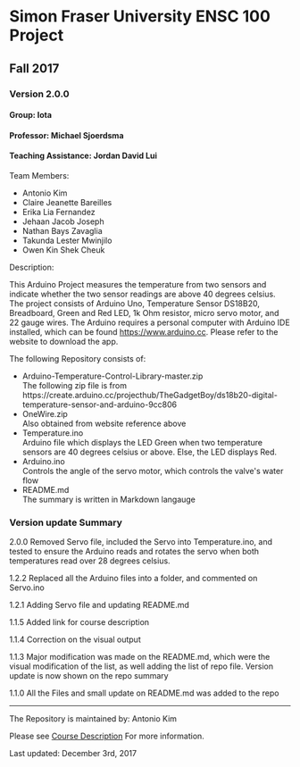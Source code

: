 # Simon Fraser University ENSC 100 Project

## Fall 2017

### Version 2.0.0

#### Group: Iota

#### Professor: Michael Sjoerdsma

#### Teaching Assistance: Jordan David Lui

Team Members: 
<ul>
<li>Antonio Kim</li>
<li>Claire Jeanette Bareilles</li>
<li>Erika Lia Fernandez</li>
<li>Jehaan Jacob Joseph</li>
<li>Nathan Bays Zavaglia</li>
<li>Takunda Lester Mwinjilo</li>
<li>Owen Kin Shek Cheuk</li>
</ul>

Description:

This Arduino Project measures the temperature from two sensors and indicate whether the two sensor readings are above 40 degrees celsius. The project consists of Arduino Uno, Temperature Sensor DS18B20, Breadboard, Green and Red LED, 1k Ohm resistor, micro servo motor, and 22 gauge wires. The Arduino requires a personal computer with Arduino IDE installed, which can be found https://www.arduino.cc. Please refer to the website to download the app. 

The following Repository consists of:
<ul>
    <li> Arduino-Temperature-Control-Library-master.zip</li> The following zip file is from
         https://create.arduino.cc/projecthub/TheGadgetBoy/ds18b20-digital-temperature-sensor-and-arduino-9cc806
    <li> OneWire.zip </li> Also obtained from website reference above
    <li> Temperature.ino </li> Arduino file which displays the LED Green when two temperature sensors are 40 degrees celsius
         or above. Else, the LED displays Red.
    <li> Arduino.ino</li> Controls the angle of the servo motor, which controls the valve's water flow
    <li> README.md </li> The summary is written in Markdown langauge
</ul>

### Version update Summary

2.0.0 Removed Servo file, included the Servo into Temperature.ino, and tested to ensure the Arduino reads and rotates
      the servo when both temperatures read over 28 degrees celsius.

1.2.2 Replaced all the Arduino files into a folder, and commented on Servo.ino

1.2.1 Adding Servo file and updating README.md

1.1.5 Added link for course description

1.1.4 Correction on the visual output

1.1.3 Major modification was made on the README.md, which were the visual modification
      of the list, as well adding the list of repo file. Version update is now shown on the
      repo summary

1.1.0 All the Files and small update on README.md was added to the repo

---

The Repository is maintained by: Antonio Kim

Please see [Course Description](https://www.sfu.ca/students/calendar/2018/spring/courses/ensc/100.html) For more information.

Last updated: December 3rd, 2017
